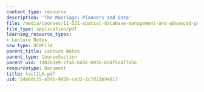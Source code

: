 ```yaml
---
content_type: resource
description: 'The Marriage: Planners and Data'
file: /media/courses/11-521-spatial-database-management-and-advanced-geographic-information-systems-spring-2003/5da6dc25a59b985bce321c7d21b94817_lect1LH.pdf
file_type: application/pdf
learning_resource_types:
- Lecture Notes
ocw_type: OCWFile
parent_title: Lecture Notes
parent_type: CourseSection
parent_uid: f4026de9-2fa5-b456-b93b-b5df5d47745e
resourcetype: Document
title: lect1LH.pdf
uid: 5da6dc25-a59b-985b-ce32-1c7d21b94817
---
```


